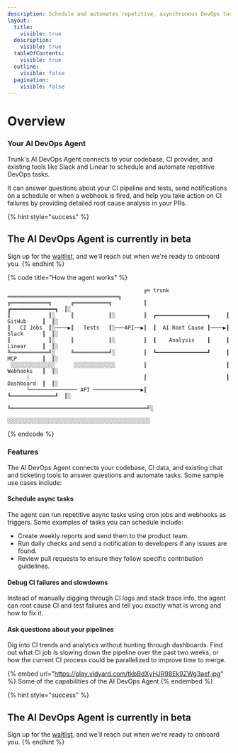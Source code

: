 ```yaml
---
description: Schedule and automates repetitive, asynchronous DevOps tasks
layout:
  title:
    visible: true
  description:
    visible: true
  tableOfContents:
    visible: true
  outline:
    visible: false
  pagination:
    visible: false
---
```


# Overview

### Your AI DevOps Agent

Trunk's AI DevOps Agent connects to your codebase, CI provider, and existing tools like Slack and Linear to schedule and automate repetitive DevOps tasks.

It can answer questions about your CI pipeline and tests, send notifications on a schedule or when a webhook is fired, and help you take action on CI failures by providing detailed root cause analysis in your PRs.

{% hint style="success" %}
## The AI DevOps Agent is currently in beta

Sign up for the [waitlist](https://trunk.io/agent), and we'll reach out when we're ready to onboard you.
{% endhint %}

{% code title="How the agent works" %}
```
                                           ╔═ trunk ═══════════════════════════════════╗ 
╔════════════╗      ╔═══════════╗          ║                         ┏━━━━━━━━━━━━━━┓  ║░
║            ║░     ║           ║░         ║  ┏━━━━━━━━━━━━━━━━┓     ┃   GitHub     ┃  ║░
║   CI Jobs  ║░────▶║   Tests   ║░───API──▶║  ┃  AI Root Cause ┃────▶┃   Slack      ┃  ║░
║            ║░     ║           ║░         ║  ┃    Analysis    ┃     ┃   Linear     ┃  ║░
╚════════════╝░     ╚═══════════╝░         ║  ┗━━━━━━━━━━━━━━━━┛     ┃   MCP        ┃  ║░
 ░░░░░░░░░░░░░░      ░░░░░░░░░░░░░         ║                         ┃   Webhooks   ┃  ║░
      │                                    ║                         ┃   Dashboard  ┃  ║░
      └─────────────── API ───────────────▶║                         ┗━━━━━━━━━━━━━━┛  ║░
                                           ╚═══════════════════════════════════════════╝░
                                            ░░░░░░░░░░░░░░░░░░░░░░░░░░░░░░░░░░░░░░░░░░░░░
```
{% endcode %}

### Features

The AI DevOps Agent connects your codebase, CI data, and existing chat and ticketing tools to answer questions and automate tasks. Some sample use cases include:

#### Schedule async tasks

The agent can run repetitive async tasks using cron jobs and webhooks as triggers. Some examples of tasks you can schedule include:

* Create weekly reports and send them to the product team.
* Run daily checks and send a notification to developers if any issues are found.
* Review pull requests to ensure they follow specific contribution guidelines.

#### Debug CI failures and slowdowns

Instead of manually digging through CI logs and stack trace info, the agent can root cause CI and test failures and tell you exactly what is wrong and how to fix it.

#### Ask questions about your pipelines

Dig into CI trends and analytics without hunting through dashboards. Find out what CI job is slowing down the pipeline over the past two weeks, or how the current CI process could be parallelized to improve time to merge.

{% embed url="https://play.vidyard.com/tkbBdXyHJR98Ek9ZWg3aef.jpg" %}
Some of the capabilities of the AI DevOps Agent
{% endembed %}

{% hint style="success" %}
## The AI DevOps Agent is currently in beta

Sign up for the [waitlist](https://trunk.io/agent), and we'll reach out when we're ready to onboard you.
{% endhint %}

